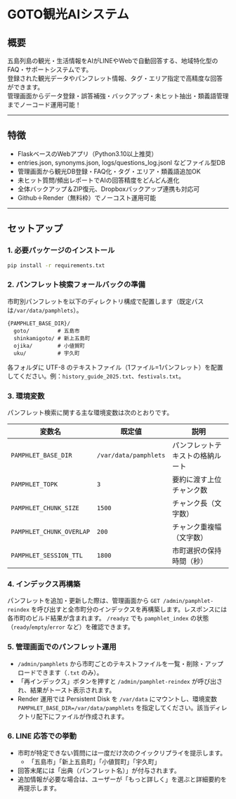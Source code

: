 # GOTO観光AIシステム

## 概要

五島列島の観光・生活情報をAIがLINEやWebで自動回答する、地域特化型のFAQ・サポートシステムです。  
登録された観光データやパンフレット情報、タグ・エリア指定で高精度な回答ができます。  
管理画面からデータ登録・誤答補強・バックアップ・未ヒット抽出・類義語管理までノーコード運用可能！

---

## 特徴

- FlaskベースのWebアプリ（Python3.10以上推奨）
- entries.json, synonyms.json, logs/questions_log.jsonl などファイル型DB
- 管理画面から観光DB登録・FAQ化・タグ・エリア・類義語追加OK
- 未ヒット質問/頻出レポートでAIの回答精度をどんどん進化
- 全体バックアップ＆ZIP復元、Dropboxバックアップ連携も対応可
- Github＋Render（無料枠）でノーコスト運用可能

---

## セットアップ

### 1. 必要パッケージのインストール

```bash
pip install -r requirements.txt
```

### 2. パンフレット検索フォールバックの準備

市町別パンフレットを以下のディレクトリ構成で配置します（既定パスは`/var/data/pamphlets`）。

```
{PAMPHLET_BASE_DIR}/
  goto/         # 五島市
  shinkamigoto/ # 新上五島町
  ojika/        # 小値賀町
  uku/          # 宇久町
```

各フォルダに UTF-8 のテキストファイル（1ファイル=1パンフレット）を配置してください。例：`history_guide_2025.txt`、`festivals.txt`。

### 3. 環境変数

パンフレット検索に関する主な環境変数は次のとおりです。

| 変数名 | 既定値 | 説明 |
| ------ | ------ | ---- |
| `PAMPHLET_BASE_DIR` | `/var/data/pamphlets` | パンフレットテキストの格納ルート |
| `PAMPHLET_TOPK` | `3` | 要約に渡す上位チャンク数 |
| `PAMPHLET_CHUNK_SIZE` | `1500` | チャンク長（文字数） |
| `PAMPHLET_CHUNK_OVERLAP` | `200` | チャンク重複幅（文字数） |
| `PAMPHLET_SESSION_TTL` | `1800` | 市町選択の保持時間（秒） |

### 4. インデックス再構築

パンフレットを追加・更新した際は、管理画面から `GET /admin/pamphlet-reindex` を呼び出すと全市町分のインデックスを再構築します。レスポンスには各市町のビルド結果が含まれます。 `/readyz` でも `pamphlet_index` の状態（`ready`/`empty`/`error` など）を確認できます。

### 5. 管理画面でのパンフレット運用

- `/admin/pamphlets` から市町ごとのテキストファイルを一覧・削除・アップロードできます（`.txt` のみ）。
- 「再インデックス」ボタンを押すと `/admin/pamphlet-reindex` が呼び出され、結果がトースト表示されます。
- Render 運用では Persistent Disk を `/var/data` にマウントし、環境変数 `PAMPHLET_BASE_DIR=/var/data/pamphlets` を指定してください。該当ディレクトリ配下にファイルが作成されます。

### 6. LINE 応答での挙動

- 市町が特定できない質問には一度だけ次のクイックリプライを提示します。
  - 「五島市」「新上五島町」「小値賀町」「宇久町」
- 回答末尾には「出典（パンフレット名）」が付与されます。
- 追加情報が必要な場合は、ユーザーが「もっと詳しく」を選ぶと詳細要約を再提示します。

